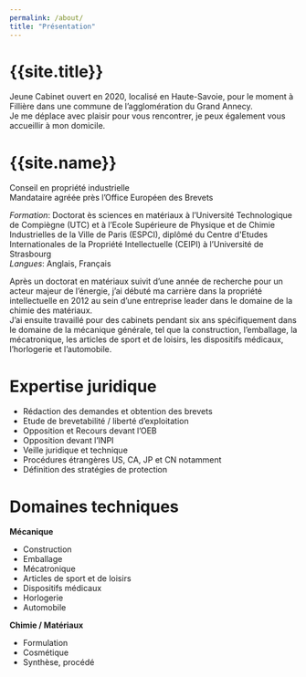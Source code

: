 ```yaml
---
permalink: /about/
title: "Présentation"
---
```


<p>
  <h1>{{site.title}}</h1>
  Jeune Cabinet ouvert en 2020, localisé en Haute-Savoie, pour le moment à Fillière dans une commune de l’agglomération du Grand Annecy.<br/>
  Je me déplace avec plaisir pour vous rencontrer, je peux également vous accueillir à mon domicile.<br/>
</p>

<p>
  <h1>{{site.name}}</h1>
  <p>
    Conseil en propriété industrielle<br/>
    Mandataire agréée près l’Office Européen des Brevets<br/>
  </p>
  <p><i>Formation</i>: Doctorat ès sciences en matériaux à l’Université Technologique de Compiègne (UTC) et à l’Ecole Supérieure de Physique et de Chimie Industrielles de la Ville de Paris (ESPCI), diplômé du Centre d'Etudes Internationales de la Propriété Intellectuelle (CEIPI) à l’Université de Strasbourg<br/>
  <i>Langues</i>: Anglais, Français</p>
  <p>Après un doctorat en matériaux suivit d’une année de recherche pour un acteur majeur de l’énergie, j’ai débuté ma carrière dans la propriété intellectuelle en 2012 au sein d’une entreprise leader dans le domaine de la chimie des matériaux.<br/>
  J’ai ensuite travaillé pour des cabinets pendant six ans spécifiquement dans le domaine de la mécanique générale, tel que la construction, l’emballage, la mécatronique, les articles de sport et de loisirs, les dispositifs médicaux, l’horlogerie et l’automobile.</p>
</p>

<p>
  <h1>Expertise juridique</h1>
  <ul>
    <li>Rédaction des demandes et obtention des brevets</li>
    <li>Etude de brevetabilité / liberté d’exploitation</li>
    <li>Opposition et Recours devant l’OEB</li>
    <li>Opposition devant l’INPI</li>
    <li>Veille juridique et technique</li>
    <li>Procédures étrangères US, CA, JP et CN notamment</li>
    <li>Définition des stratégies de protection</li>
  </ul>
</p>

<p>
  <h1>Domaines techniques</h1>

  <b>Mécanique</b>
  <ul>
    <li>Construction</li>
    <li>Emballage</li>
    <li>Mécatronique</li>
    <li>Articles de sport et de loisirs</li>
    <li>Dispositifs médicaux</li>
    <li>Horlogerie</li>
    <li>Automobile</li>
  </ul>

  <b>Chimie / Matériaux</b>
  <ul>
    <li>Formulation</li>
    <li>Cosmétique</li>
    <li>Synthèse, procédé</li>
  </ul>
</p>

